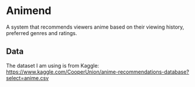 # Animend

A system that recommends viewers anime based on their viewing history, preferred genres and ratings.


## Data
The dataset I am using is from Kaggle: https://www.kaggle.com/CooperUnion/anime-recommendations-database?select=anime.csv <br/>
